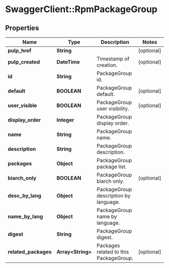 # SwaggerClient::RpmPackageGroup

## Properties
Name | Type | Description | Notes
------------ | ------------- | ------------- | -------------
**pulp_href** | **String** |  | [optional] 
**pulp_created** | **DateTime** | Timestamp of creation. | [optional] 
**id** | **String** | PackageGroup id. | 
**default** | **BOOLEAN** | PackageGroup default. | [optional] 
**user_visible** | **BOOLEAN** | PackageGroup user visibility. | [optional] 
**display_order** | **Integer** | PackageGroup display order. | 
**name** | **String** | PackageGroup name. | 
**description** | **String** | PackageGroup description. | 
**packages** | **Object** | PackageGroup package list. | 
**biarch_only** | **BOOLEAN** | PackageGroup biarch only. | [optional] 
**desc_by_lang** | **Object** | PackageGroup description by language. | 
**name_by_lang** | **Object** | PackageGroup name by language. | 
**digest** | **String** | PackageGroup digest. | 
**related_packages** | **Array&lt;String&gt;** | Packages related to this PackageGroup. | [optional] 


